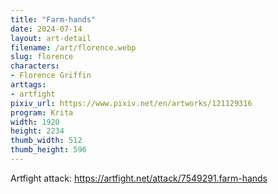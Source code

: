 ```yaml
---
title: "Farm-hands"
date: 2024-07-14
layout: art-detail
filename: /art/florence.webp
slug: florence
characters:
- Florence Griffin
arttags:
- artfight
pixiv_url: https://www.pixiv.net/en/artworks/121129316
program: Krita
width: 1920
height: 2234
thumb_width: 512
thumb_height: 596
---
```

Artfight attack: https://artfight.net/attack/7549291.farm-hands

